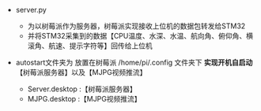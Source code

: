 - server.py 
    - 为以树莓派作为服务器，树莓派实现接收上位机的数据包转发给STM32
    - 并将STM32采集到的数据【CPU温度、水深、水温、航向角、俯仰角、横滚角、航速、提示字符等】回传给上位机
	
- autostart文件夹为 放置在树莓派 /home/pi/.config 文件夹下 **实现开机自启动**【树莓派服务器】以及【MJPG视频推流】
	- Server.desktop :【树莓派服务器】
    - MJPG.desktop :【MJPG视频推流】
